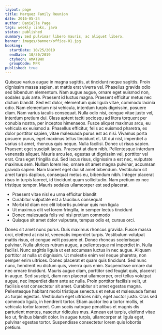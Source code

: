 ```yaml
---
layout: page
title: Marquez Family Reunion
date: 2016-05-24
author: Danielle Page
tags: weekly links, java
status: published
summary: Sed pulvinar libero mauris, ac aliquet libero.
banner: images/banner/office-01.jpg
booking:
  startDate: 10/25/2019
  endDate: 10/30/2019
  ctyhocn: AMATBHX
  groupCode: MFR
published: true
---
```

Quisque varius augue in magna sagittis, at tincidunt neque sagittis. Proin dignissim massa sapien, at mattis erat viverra vel. Phasellus gravida odio sed bibendum elementum. Nam augue augue, ornare eget euismod non, sodales quis ante. Praesent id luctus magna. Praesent efficitur metus nec dictum blandit. Sed est dolor, elementum quis ligula vitae, commodo lacinia odio. Nam elementum nisi vehicula, interdum turpis dignissim, posuere diam. Nam varius iaculis consequat. Nulla odio nisi, congue vitae justo vel, interdum pretium dui. Class aptent taciti sociosqu ad litora torquent per conubia nostra, per inceptos himenaeos. Fusce aliquet maximus arcu, eu vehicula ex euismod a. Phasellus efficitur, felis ac euismod pharetra, ex dolor porttitor sapien, vitae malesuada purus est ac nisi. Vivamus porta posuere purus, eget maximus tellus tincidunt et.
Ut dui nisl, imperdiet a varius sit amet, rhoncus quis neque. Nulla facilisi. Donec ut risus sapien. Praesent eget suscipit lacus. Praesent at diam nibh. Pellentesque interdum venenatis aliquet. Mauris arcu leo, egestas ut dignissim vel, porttitor vel erat. Cras eget fringilla dui. Sed lacus risus, dignissim a est nec, vulputate maximus sem. Nullam lorem leo, ornare sit amet magna pulvinar, accumsan gravida sapien. Nam laoreet eget dui sit amet bibendum. Vestibulum sit amet turpis dapibus, consequat metus eu, bibendum nibh. Integer placerat risus in turpis laoreet, id tincidunt quam sollicitudin. Nam pretium ex nec tristique tempor. Mauris sodales ullamcorper est sed placerat.

* Praesent vitae nisl eu urna efficitur blandit
* Curabitur vulputate est a faucibus consequat
* Morbi id diam nec elit lobortis pulvinar quis non ligula
* Ut maximus elit vel lorem fringilla, in semper lectus tincidunt
* Donec malesuada felis vel nisi pretium commodo
* Quisque sit amet dolor vulputate, tempus odio et, cursus orci.

Donec sit amet nunc purus. Duis maximus rhoncus gravida. Fusce massa orci, eleifend at nisi id, venenatis imperdiet turpis. Vestibulum volutpat mattis risus, et congue velit posuere et. Donec rhoncus scelerisque pulvinar. Nulla ultrices rutrum augue, a pellentesque mi imperdiet in. Nulla facilisi. Nunc sagittis ligula ut est accumsan luctus in nec augue. Aliquam porttitor at nulla ut dignissim. Ut molestie enim vel neque pharetra, non semper enim ultrices. Donec placerat et quam quis tincidunt. Sed nunc nunc, hendrerit eu dictum quis, viverra quis enim. Suspendisse ornare dui nec ornare tincidunt. Mauris augue diam, porttitor sed feugiat quis, placerat in augue. Sed suscipit, diam non placerat ullamcorper, orci tellus volutpat augue, nec imperdiet diam ante ac nulla.
Proin porttitor facilisis velit, ut facilisis erat consectetur sit amet. Curabitur sit amet egestas magna. Pellentesque habitant morbi tristique senectus et netus et malesuada fames ac turpis egestas. Vestibulum eget ultricies nibh, eget auctor justo. Cras sed commodo ligula, in hendrerit tortor. Etiam auctor leo a tortor mollis, et vehicula tortor laoreet. Cum sociis natoque penatibus et magnis dis parturient montes, nascetur ridiculus mus. Aenean est turpis, eleifend vitae leo ut, finibus blandit dolor. In augue turpis, ullamcorper at ligula eget, pulvinar egestas tortor. Suspendisse consectetur lorem quis lobortis pretium.
